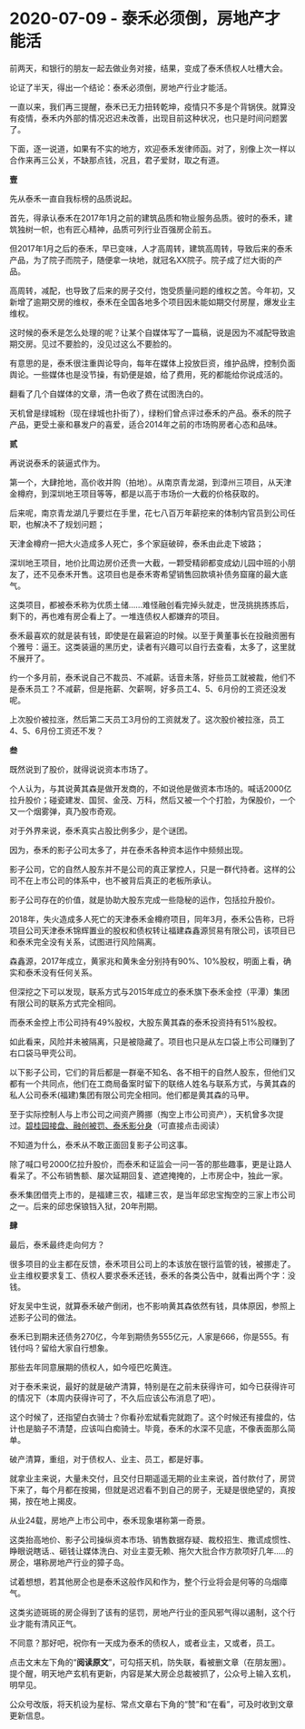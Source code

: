 # 2020-07-09 - 泰禾必须倒，房地产才能活

前两天，和银行的朋友一起去做业务对接，结果，变成了泰禾债权人吐槽大会。

论证了半天，得出一个结论：泰禾必须倒，房地产行业才能活。

一直以来，我们再三提醒，泰禾已无力扭转乾坤，疫情只不多是个背锅侠。就算没有疫情，泰禾内外部的情况迟迟未改善，出现目前这种状况，也只是时间问题罢了。

下面，逐一说道，如果有不实的地方，欢迎泰禾发律师函。对了，别像上次一样以合作来再三公关，不缺那点钱，况且，君子爱财，取之有道。

**壹**

先从泰禾一直自我标榜的品质说起。

首先，得承认泰禾在2017年1月之前的建筑品质和物业服务品质。彼时的泰禾，建筑独树一帜，也有匠心精神，品质可列行业百强房企前五。

但2017年1月之后的泰禾，早已变味，人才高周转，建筑高周转，导致后来的泰禾产品，为了院子而院子，随便拿一块地，就冠名XX院子。院子成了烂大街的产品。

高周转，减配，也导致了后来的房子交付，饱受质量问题的维权之苦。今年初，又新增了逾期交房的维权，泰禾在全国各地多个项目因未能如期交付房屋，爆发业主维权。

这时候的泰禾是怎么处理的呢？让某个自媒体写了一篇稿，说是因为不减配导致逾期交房。见过不要脸的，没见过这么不要脸的。

有意思的是，泰禾很注重舆论导向，每年在媒体上投放巨资，维护品牌，控制负面舆论。一些媒体也是没节操，有奶便是娘，给了费用，死的都能给你说成活的。

翻看了几个自媒体的文章，清一色收了费在试图洗白的。

天机曾是绿城粉（现在绿城也扑街了），绿粉们曾点评过泰禾的产品。泰禾的院子产品，更受土豪和暴发户的喜爱，适合2014年之前的市场购房者心态和品味。

**贰**

再说说泰禾的装逼式作为。

第一个，大肆抢地，高价收并购（拍地）。从南京青龙湖，到漳州三项目，从天津金樽府，到深圳地王项目等等，都是以高于市场价一大截的价格获取的。

后来呢，南京青龙湖几乎要烂在手里，花七八百万年薪挖来的体制内官员到公司任职，也解决不了规划问题；

天津金樽府一把大火造成多人死亡，多个家庭破碎，泰禾由此走下坡路；

深圳地王项目，地价比周边房价还贵一大截，一颗受精卵都变成幼儿园中班的小朋友了，还不见泰禾开售。这项目也是泰禾寄希望销售回款填补债务窟窿的最大底气。

这类项目，都被泰禾称为优质土储......难怪融创看完掉头就走，世茂挑挑拣拣后，剩下的，再也难有房企看上了。一堆连债权人都嫌弃的项目。

泰禾最喜欢的就是装有钱，即使是在最窘迫的时候。以至于黄董事长在投融资圈有个雅号：逼王。这类装逼的黑历史，读者有兴趣可以自行去查看，太多了，这里就不展开了。

约一个多月前，泰禾说自己不裁员、不减薪。话音未落，好些员工就被裁，他们不是泰禾员工？不减薪，但是拖薪、欠薪啊，好多员工4、5、6月份的工资还没发呢。

上次股价被拉涨，然后第二天员工3月份的工资就发了。这次股价被拉涨，员工4、5、6月份工资还不发？

**叁**

既然说到了股价，就得说说资本市场了。

个人认为，与其说黄其森是做开发商的，不如说他是做资本市场的。喊话2000亿拉升股价；碰瓷建发、国贸、金茂、万科，然后又被一个个打脸，为保股价，一个又一个烟雾弹，真乃股市奇观。

对于外界来说，泰禾真实占股比例多少，是个谜团。

因为，泰禾的影子公司太多了，并在泰禾各种资本运作中频频出现。

影子公司，它的自然人股东并不是公司的真正掌控人，只是一群代持者。这样的公司不在上市公司的体系中，也不被背后真正的老板所承认。

影子公司存在的价值，就是协助大股东完成一些隐秘的运作，包括拉升股价。

2018年，失火造成多人死亡的天津泰禾金樽府项目，同年3月，泰禾公告称，已将项目公司天津泰禾锦辉置业的股权和债权转让福建森鑫源贸易有限公司，该项目已和泰禾完全没有关系，试图进行风险隔离。

森鑫源，2017年成立，黄家兆和黄朱金分别持有90%、10%股权，明面上看，确实和泰禾没有任何关系。

但深挖之下可以发现，联系方式与2015年成立的泰禾旗下泰禾金控（平潭）集团有限公司的联系方式完全相同。

而泰禾金控上市公司持有49%股权，大股东黄其森的泰禾投资持有51%股权。

如此看来，风险并未被隔离，只是被隐藏了。项目也只是从左口袋上市公司赚到了右口袋马甲壳公司。

以下影子公司，它们的背后都是一群毫不知名、各不相干的自然人股东，但他们又都有一个共同点，他们在工商局备案时留下的联络人姓名与联系方式，与黄其森的私人公司泰禾(福建)集团有限公司完全相同。他们都是黄其森的马甲。



至于实际控制人与上市公司之间资产腾挪（掏空上市公司资产），天机曾多次提过。[碧桂园接盘、融创被罚、泰禾影分身](http://mp.weixin.qq.com/s?__biz=MzIwMjk2NDc4Mw==&mid=2247484766&idx=1&sn=5d2eb3e3dd8427332978b20f42cb5eb6&chksm=96d7ef1ea1a06608f6a7adc3d6ab18de7702b471b2dc4ab1ff0fe1826bf323633482a858e77b&scene=21#wechat_redirect)（可直接点击阅读）

不知道为什么，泰禾从不敢正面回复影子公司这事。

除了喊口号2000亿拉升股价，而泰禾和证监会一问一答的那些趣事，更是让路人看呆了。不公布销售额、屡次延期回复、遮遮掩掩的，上市房企中，独此一家。

泰禾集团借壳上市的，是福建三农，福建三农，是当年邱忠宝掏空的三家上市公司之一。后来的邱忠保锒铛入狱，20年刑期。

**肆**

最后，泰禾最终走向何方？

很多项目的业主都在反馈，泰禾项目公司上的本该放在银行监管的钱，被挪走了。业主维权要求复工、债权人要求泰禾还钱，泰禾的各类公告中，就看出两个字：没钱。

好友吴中生说，就算泰禾破产倒闭，也不影响黄其森依然有钱，具体原因，参照上述影子公司的做法。

泰禾已到期未还债务270亿，今年到期债务555亿元，人家是666，你是555。有钱付吗？留给大家自行想象。

那些去年同意展期的债权人，如今哑巴吃黄连。

对于泰禾来说，最好的就是破产清算，特别是在之前未获得许可，如今已获得许可的情况下（本周内获得许可了，不久后应该公布消息了吧）。

这个时候了，还指望白衣骑士？你看孙宏斌看完就跑了。这个时候还有接盘的，估计也是脑子不清楚，应该叫白痴骑士。毕竟，泰禾的水深不见底，不像表面那么简单。

破产清算，重组，对于债权人、业主、员工，都是好事。

就拿业主来说，大量未交付，且交付日期遥遥无期的业主来说，首付款付了，房贷下来了，每个月都在按揭，但就是迟迟看不到自己的房子，无疑是很绝望的，真按揭，按在地上揭皮。

从业24载，房地产上市公司中，泰禾现象堪称第一奇景。

这类抬高地价、影子公司操纵资本市场、销售数据存疑、裁校招生、撒谎成惯性、睁眼说瞎话.、砸钱让媒体洗白、对业主耍无赖、拖欠大批合作方款项好几年.....的房企，堪称房地产行业的獐子岛。

试着想想，若其他房企也是泰禾这般作风和作为，整个行业将会是何等的乌烟瘴气。

这类劣迹斑斑的房企得到了该有的惩罚，房地产行业的歪风邪气得以遏制，这个行业才能有清风正气。

不同意？那好吧，祝你有一天成为泰禾的债权人，或者业主，又或者，员工。

点击文末左下角的“**阅读原文**”，可勾搭天机，防失联，看被删文章（在朋友圈）。提个醒，明天地产玄机有更新，内容是某大房企总裁被抓了，公众号上输入玄机，明早见。

公众号改版，将天机设为星标、常点文章右下角的“赞”和“在看”，可及时收到文章更新信息。


